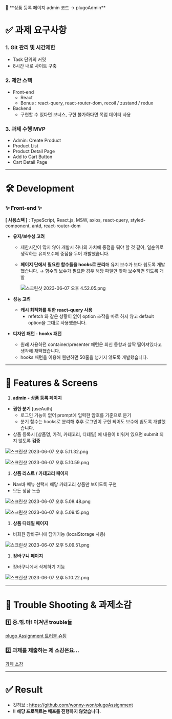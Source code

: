 <aside>
📌 **상품 등록 페이지 admin 코드
→ plugoAdmin**

</aside>

# ✅ 과제 요구사항

### 1. Git 관리 및 시간제한

- Task 단위의 커밋
- 8시간 내로 사이트 구축

### 2. 제안 스택

- Front-end
    - React
    - Bonus : react-query, react-router-dom, recoil / zustand / redux
- Backend
    - 구현할 수 있다면 보너스, 구현 불가하다면 목업 데이터 사용

### 3. 과제 수행 MVP

- Admin: Create Product
- Product List
- Product Detail Page
- Add to Cart Button
- Cart Detail Page

---

# 🛠 Development

### ✨ Front-end ✨

**[ 사용스택 ]** : TypeScript, React.js, MSW, axios, react-query, styled-component, antd, react-router-dom

- **유지/보수성 고려**
    - 제한시간이 많지 않아 개발시 하나의 가치에 중점을 둬야 할 것 같아, 일순위로 생각하는 유지보수에 중점을 두어 개발했습니다.
    - **페이지 단에서 필요한 함수들을 hooks로 분리**해 유지 보수가 보다 쉽도록 개발했습니다.
    → 함수의 보수가 필요한 경우 해당 파일만 찾아 보수하면 되도록 개발
        
        ![스크린샷 2023-06-07 오후 4.52.05.png](https://s3-us-west-2.amazonaws.com/secure.notion-static.com/cd0bf54b-b94d-4263-aa91-7a1972122497/%E1%84%89%E1%85%B3%E1%84%8F%E1%85%B3%E1%84%85%E1%85%B5%E1%86%AB%E1%84%89%E1%85%A3%E1%86%BA_2023-06-07_%E1%84%8B%E1%85%A9%E1%84%92%E1%85%AE_4.52.05.png)
        

- **성능 고려**
    - **캐시 최적화를 위한 react-query 사용**
        - refetch 와 같은 상황이 없어 option 조작을 따로 하지 않고 default option을 그대로 사용했습니다.
- **디자인 패턴 - hooks 패턴**
    - 원래 사용하던 container/presenter 패턴은 최신 동향과 살짝 떨어져있다고 생각해 채택했습니다.
    - hooks 패턴을 이용해 웬만하면 50줄을 넘기지 않도록 개발했습니다.

---

# 📱 Features & Screens

1. **admin - 상품 등록 페이지**
- **권한 분기** [useAuth]
    - 로그인 기능이 없어 prompt에 입력한 암호를 기준으로 분기
    - 분기 함수는 hooks로 분리해 추후 로그인이 구현 되어도 보수에 쉽도록 개발했습니다.
- 상품 등록시 [상품명, 가격, 카테고리, 디테일] 에 내용이 비워져 있으면 submit 되지 않도록 **검증**

![스크린샷 2023-06-07 오후 5.11.32.png](https://s3-us-west-2.amazonaws.com/secure.notion-static.com/851c8160-7a30-48d6-901e-24df8a8758b5/%E1%84%89%E1%85%B3%E1%84%8F%E1%85%B3%E1%84%85%E1%85%B5%E1%86%AB%E1%84%89%E1%85%A3%E1%86%BA_2023-06-07_%E1%84%8B%E1%85%A9%E1%84%92%E1%85%AE_5.11.32.png)

![스크린샷 2023-06-07 오후 5.10.59.png](https://s3-us-west-2.amazonaws.com/secure.notion-static.com/818f7dc9-d8b1-4546-8196-c122706a955e/%E1%84%89%E1%85%B3%E1%84%8F%E1%85%B3%E1%84%85%E1%85%B5%E1%86%AB%E1%84%89%E1%85%A3%E1%86%BA_2023-06-07_%E1%84%8B%E1%85%A9%E1%84%92%E1%85%AE_5.10.59.png)

1. **상품 리스트 / 카테고리 페이지**
- Nav바 메뉴 선택시 해당 카테고리 상품만 보이도록 구현
- 모든 상품 노출

![스크린샷 2023-06-07 오후 5.08.48.png](https://s3-us-west-2.amazonaws.com/secure.notion-static.com/9f1e1ccd-1be5-4be5-9f6a-907de1462a8c/%E1%84%89%E1%85%B3%E1%84%8F%E1%85%B3%E1%84%85%E1%85%B5%E1%86%AB%E1%84%89%E1%85%A3%E1%86%BA_2023-06-07_%E1%84%8B%E1%85%A9%E1%84%92%E1%85%AE_5.08.48.png)

![스크린샷 2023-06-07 오후 5.09.15.png](https://s3-us-west-2.amazonaws.com/secure.notion-static.com/9b8fd2df-7886-4dc0-bb0f-be8d9694d679/%E1%84%89%E1%85%B3%E1%84%8F%E1%85%B3%E1%84%85%E1%85%B5%E1%86%AB%E1%84%89%E1%85%A3%E1%86%BA_2023-06-07_%E1%84%8B%E1%85%A9%E1%84%92%E1%85%AE_5.09.15.png)

1. **상품 디테일 페이지**
- 비회원 장바구니에 담기기능 (localStorage 사용)

![스크린샷 2023-06-07 오후 5.09.51.png](https://s3-us-west-2.amazonaws.com/secure.notion-static.com/56702aec-34c1-4b2c-aea6-7f865e4904c2/%E1%84%89%E1%85%B3%E1%84%8F%E1%85%B3%E1%84%85%E1%85%B5%E1%86%AB%E1%84%89%E1%85%A3%E1%86%BA_2023-06-07_%E1%84%8B%E1%85%A9%E1%84%92%E1%85%AE_5.09.51.png)

1. **장바구니 페이지**
- 장바구니에서 삭제하기 기능

![스크린샷 2023-06-07 오후 5.10.22.png](https://s3-us-west-2.amazonaws.com/secure.notion-static.com/ab396a69-7d02-430a-b59c-f0404ea68347/%E1%84%89%E1%85%B3%E1%84%8F%E1%85%B3%E1%84%85%E1%85%B5%E1%86%AB%E1%84%89%E1%85%A3%E1%86%BA_2023-06-07_%E1%84%8B%E1%85%A9%E1%84%92%E1%85%AE_5.10.22.png)

---

# 🏹 Trouble Shooting & 과제소감

### 1️⃣ 중.꺾.마! 이겨낸 trouble들

[plugo Assignment 트러블 슈팅](https://www.notion.so/plugo-Assignment-1b20a3aed0cd4a16b39968ee5d9d6c67?pvs=21)

### 2️⃣ 과제를 제출하는 제 소감은요…

[과제 소감](https://www.notion.so/2df8a13978d34e478ff132f465372f54?pvs=21)

---

# ✅ Result

- 깃허브 : https://github.com/wonny-won/plugoAssignment
- ‼️ **해당 프로젝트는 배포를 진행하지 않았습니다.**
